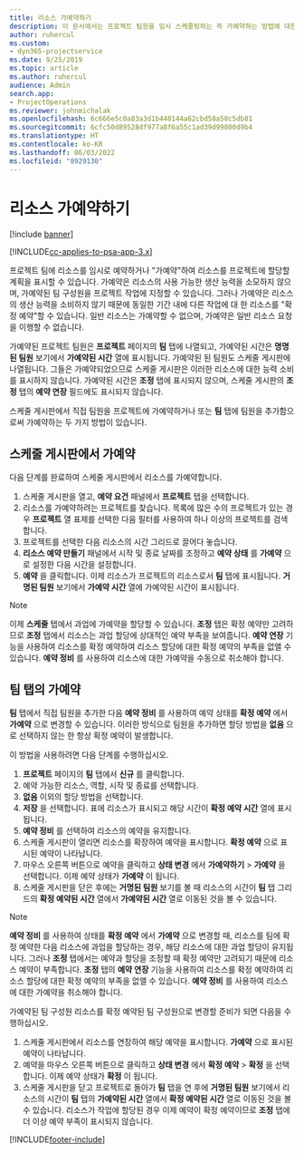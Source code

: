 ```yaml
---
title: 리소스 가예약하기
description: 이 문서에서는 프로젝트 팀원을 임시 스케줄링하는 즉 가예약하는 방법에 대한 정보를 제공합니다.
author: ruhercul
ms.custom:
- dyn365-projectservice
ms.date: 9/25/2019
ms.topic: article
ms.author: ruhercul
audience: Admin
search.app:
- ProjectOperations
ms.reviewer: johnmichalak
ms.openlocfilehash: 6c666e5c0a83a3d1b440144a62cbd58a58c5db81
ms.sourcegitcommit: 6cfc50d89528df977a8f6a55c1ad39d99800d9b4
ms.translationtype: HT
ms.contentlocale: ko-KR
ms.lasthandoff: 06/03/2022
ms.locfileid: "8929130"
---
```

# <a name="soft-book-a-resource"></a>리소스 가예약하기

[!include [banner](../includes/psa-now-project-operations.md)]

[!INCLUDE[cc-applies-to-psa-app-3.x](../includes/cc-applies-to-psa-app-3x.md)]

프로젝트 팀에 리소스를 임시로 예약하거나 "가예약"하여 리소스를 프로젝트에 할당할 계획을 표시할 수 있습니다. 가예약은 리소스의 사용 가능한 생산 능력을 소모하지 않으며, 가예약된 팀 구성원을 프로젝트 작업에 지정할 수 있습니다. 그러나 가예약은 리소스의 생산 능력을 소비하지 않기 때문에 동일한 기간 내에 다른 작업에 대 한 리소스를 "확정 예약"할 수 있습니다. 일반 리소스는 가예약할 수 없으며, 가예약은 일반 리소스 요청을 이행할 수 없습니다.

가예약된 프로젝트 팀원은 **프로젝트** 페이지의 **팀** 탭에 나열되고, 가예약된 시간은 **명명된 팀원** 보기에서 **가예약된 시간** 열에 표시됩니다. 가예약된 된 팀원도 스케줄 게시판에 나열됩니다. 그들은 가예약되었으므로 스케줄 게시판은 이러한 리소스에 대한 능력 소비를 표시하지 않습니다. 가예약된 시간은 **조정** 탭에 표시되지 않으며, 스케줄 게시판의 **조정** 탭의 **예약 연장** 필드에도 표시되지 않습니다. 

스케줄 게시판에서 직접 팀원을 프로젝트에 가예약하거나 또는 **팀** 탭에 팀원을 추가함으로써 가예약하는 두 가지 방법이 있습니다. 

## <a name="soft-book-from-the-schedule-board"></a>스케줄 게시판에서 가예약
다음 단계를 완료하여 스케줄 게시판에서 리소스를 가예약합니다. 

1. 스케줄 게시판을 열고, **예약 요건** 패널에서 **프로젝트** 탭을 선택합니다.
2. 리소스를 가예약하려는 프로젝트를 찾습니다. 목록에 많은 수의 프로젝트가 있는 경우 **프로젝트** 열 표제를 선택한 다음 필터를 사용하여 하나 이상의 프로젝트를 검색합니다.
3. 프로젝트를 선택한 다음 리소스의 시간 그리드로 끌어다 놓습니다.
5. **리소스 예약 만들기** 패널에서 시작 및 종료 날짜를 조정하고 **예약 상태** 를 **가예약** 으로 설정한 다음 시간을 설정합니다. 
6. **예약** 을 클릭합니다. 이제 리소스가 프로젝트의 리소스로서 **팀** 탭에 표시됩니다. **거명된 팀원** 보기에서 **가예약 시간** 열에 가예약된 시간이 표시됩니다.

> [!NOTE]
> 이제 **스케줄** 탭에서 과업에 가예약을 할당할 수 있습니다. **조정** 탭은 확정 예약만 고려하므로 **조정** 탭에서 리소스는 과업 할당에 상대적인 예약 부족을 보여줍니다. **예약 연장** 기능을 사용하여 리소스를 확정 예약하여 리소스 할당에 대한 확정 예약의 부족을 없앨 수 있습니다. **예약 정비** 를 사용하여 리소스에 대한 가예약을 수동으로 취소해야 합니다.

## <a name="soft-book-on-the-team-tab"></a>팀 탭의 가예약

**팀** 탭에서 직접 팀원을 추가한 다음 **예약 정비** 를 사용하여 예약 상태를 **확정 예약** 에서 **가예약** 으로 변경할 수 있습니다. 이러한 방식으로 팀원을 추가하면 할당 방법을 **없음** 으로 선택하지 않는 한 항상 확정 예약이 발생합니다.

이 방법을 사용하려면 다음 단계를 수행하십시오.

1. **프로젝트** 페이지의 **팀** 탭에서 **신규** 를 클릭합니다.
2. 예약 가능한 리소스, 역할, 시작 및 종료를 선택합니다.
3. **없음** 이외의 할당 방법을 선택합니다.
4. **저장** 을 선택합니다. 표에 리소스가 표시되고 해당 시간이 **확정 예약 시간** 열에 표시됩니다.
5. **예약 정비** 를 선택하여 리소스의 예약을 유지합니다.
6. 스케줄 게시판이 열리면 리소스를 확장하여 예약을 표시합니다. **확정 예약** 으로 표시된 예약이 나타납니다.
7. 마우스 오른쪽 버튼으로 예약을 클릭하고 **상태 변경** 에서 **가예약하기** \> **가예약** 을 선택합니다. 이제 예약 상태가 **가예약** 이 됩니다.
8. 스케줄 게시판을 닫은 후에는 **거명된 팀원** 보기를 볼 때 리소스의 시간이 **팀** 탭 그리드의 **확정 예약된 시간** 열에서 **가예약된 시간** 열로 이동된 것을 볼 수 있습니다.

> [!NOTE]
> **예약 정비** 를 사용하여 상태를 **확정 예약** 에서 **가예약** 으로 변경할 때, 리소스를 팀에 확정 예약한 다음 리소스에 과업을 할당하는 경우, 해당 리소스에 대한 과업 할당이 유지됩니다. 그러나 **조정** 탭에서는 예약과 할당을 조정할 때 확정 예약만 고려되기 때문에 리소스 예약이 부족합니다. **조정** 탭의 **예약 연장** 기능을 사용하여 리소스를 확정 예약하여 리소스 할당에 대한 확정 예약의 부족을 없앨 수 있습니다. **예약 정비** 를 사용하여 리소스에 대한 가예약을 취소해야 합니다.

가예약된 팀 구성원 리소스를 확정 예약된 팀 구성원으로 변경할 준비가 되면 다음을 수행하십시오.

1. 스케줄 게시판에서 리소스를 연장하여 해당 예약을 표시합니다. **가예약** 으로 표시된 예약이 나타납니다.
2. 예약을 마우스 오른쪽 버튼으로 클릭하고 **상태 변경** 에서 **확정 예약** \> **확정** 을 선택합니다. 이제 예약 상태가 **확정** 이 됩니다.
3. 스케줄 게시판을 닫고 프로젝트로 돌아가 **팀** 탭을 연 후에 **거명된 팀원** 보기에서 리소스의 시간이 **팀** 탭의 **가예약된 시간** 열에서 **확정 예약된 시간** 열로 이동된 것을 볼 수 있습니다. 리소스가 작업에 할당된 경우 이제 예약이 확정 예약이므로 **조정** 탭에 더 이상 예약 부족이 표시되지 않습니다.



[!INCLUDE[footer-include](../includes/footer-banner.md)]
